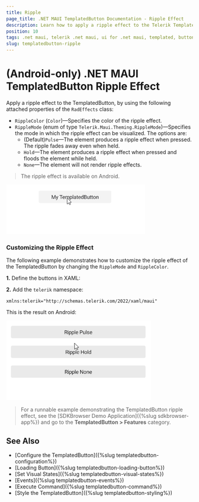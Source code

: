 ```yaml
---
title: Ripple
page_title: .NET MAUI TemplatedButton Documentation - Ripple Effect
description: Learn how to apply a ripple effect to the Telerik TemplatedButton for .NET MAUI.
position: 10
tags: .net maui, telerik .net maui, ui for .net maui, templated, button, microsoft .net maui, ripple
slug: templatedbutton-ripple
---
```


# (Android-only) .NET MAUI TemplatedButton Ripple Effect

Apply a ripple effect to the TemplatedButton, by using the following attached properties of the `RadEffects` class:

* `RippleColor` (`Color`)&mdash;Specifies the color of the ripple effect.
* `RippleMode` (enum of type `Telerik.Maui.Theming.RippleMode`)&mdash;Specifies the mode in which the ripple effect can be visualized. The options are:
	* (Default)`Pulse`&mdash;The element produces a ripple effect when pressed. The ripple fades away even when held.
	* `Hold`&mdash;The element produces a ripple effect when pressed and floods the element while held.
	* `None`&mdash;The element will not render ripple effects.


> The ripple effect is available on Android.

![.NET MAUI TemplatedButton ripple effect](images/templatedbutton-default-ripple-effect.gif)

### Customizing the Ripple Effect

The following example demonstrates how to customize the ripple effect of the TemplatedButton by changing the `RippleMode` and `RippleColor`.

**1.** Define the buttons in XAML:

<snippet id='templatedbutton-ripple-effect' />

**2.** Add the `telerik` namespace:

```XAML
xmlns:telerik="http://schemas.telerik.com/2022/xaml/maui"
```

This is the result on Android:

![.NET MAUI TemplatedButton ripple effect customization](images/templatedbutton-ripple-effect.gif)

> For a runnable example demonstrating the TemplatedButton ripple effect, see the [SDKBrowser Demo Application]({%slug sdkbrowser-app%}) and go to the **TemplatedButton > Features** category.

## See Also

- [Configure the TemplatedButton]({%slug templatedbutton-configuration%})
- [Loading Button]({%slug templatedbutton-loading-button%})
- [Set Visual States]({%slug templatedbutton-visual-states%})
- [Events]({%slug templatedbutton-events%})
- [Execute Command]({%slug templatedbutton-command%})
- [Style the TemplatedButton]({%slug templatedbutton-styling%})
